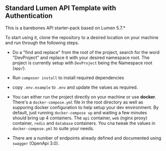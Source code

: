 ## Standard Lumen API Template with Authentication

This is a barebones API starter-pack based on Lumen 5.7.*

To start using it, clone the repository to a desired location on your machine and run through the following steps.

- Do a "find and replace" from the root of the project, search for the word "DevProject" and replace it with your desired namespace root. The project is currently setup with `DevProject` being the Namespace root (`app/`).

- Run `composer install` to install required dependencies

- copy `.env.example` to `.env` and update the values as required.

- You can either run the project directly on your machine or use **docker**. There's a `docker-compose.yml` file in the root directory as well as supporing docker configuration to help setup your dev environment. By default, just running `docker-compose up` and waiting a few minutes should bring up 4 containers. The `api` container, `web` (nginx proxy) container, `redis` and `database` containers. You cna tweak the values in `docker-compose.yml` to suite your needs.

- There are a number of endpoints already defined and documented using `swagger` (OpenApi 3.0).

